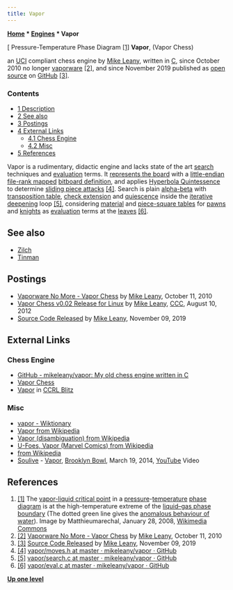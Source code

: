 ```yaml
---
title: Vapor
---
```

**[Home](Home "Home") \* [Engines](Engines "Engines") \* Vapor**



[ Pressure-Temperature Phase Diagram <a id="cite-note-1" href="#cite-ref-1">[1]</a>
**Vapor**, (Vapor Chess)  

an [UCI](UCI "UCI") compliant chess engine by [Mike Leany](Mike_Leany "Mike Leany"), written in [C](C "C"), since October 2010 no longer [vaporware](https://en.wikipedia.org/wiki/Vaporware) <a id="cite-note-2" href="#cite-ref-2">[2]</a>, and since November 2019 published as [open source](Category:Open_Source "Category:Open Source") on [GitHub](https://en.wikipedia.org/wiki/GitHub) <a id="cite-note-3" href="#cite-ref-3">[3]</a>. 



### Contents


* [1 Description](#description)
* [2 See also](#see-also)
* [3 Postings](#postings)
* [4 External Links](#external-links)
	+ [4.1 Chess Engine](#chess-engine)
	+ [4.2 Misc](#misc)
* [5 References](#references)






Vapor is a rudimentary, didactic engine and lacks state of the art [search](Search "Search") techniques and [evaluation](Evaluation "Evaluation") terms.
It [represents the board](Board_Representation "Board Representation") with a [little-endian file-rank mapped](Square_Mapping_Considerations#LittleEndianFileRankMapping "Square Mapping Considerations") [bitboard definition](Bitboard_Board-Definition "Bitboard Board-Definition"),
and applies [Hyperbola Quintessence](Hyperbola_Quintessence "Hyperbola Quintessence") to determine [sliding piece attacks](Sliding_Piece_Attacks "Sliding Piece Attacks") <a id="cite-note-4" href="#cite-ref-4">[4]</a>.
Search is plain [alpha-beta](Alpha-Beta "Alpha-Beta") with [transposition table](Transposition_Table "Transposition Table"), [check extension](Check_Extensions "Check Extensions") and [quiescence](Quiescence_Search "Quiescence Search") inside the [iterative deepening](Iterative_Deepening "Iterative Deepening") loop <a id="cite-note-5" href="#cite-ref-5">[5]</a>,
considering [material](Material "Material") and [piece-square tables](Piece-Square_Tables "Piece-Square Tables") for [pawns](Pawn "Pawn") and [knights](Knight "Knight") as [evaluation](Evaluation "Evaluation") terms at the [leaves](Leaf_Node "Leaf Node") <a id="cite-note-6" href="#cite-ref-6">[6]</a>.



## See also


* [Zilch](Zilch "Zilch")
* [Tinman](Tinman "Tinman")


## Postings


* [Vaporware No More - Vapor Chess](http://vapor.mikeleany.com/home/vaporwarenomore) by [Mike Leany](Mike_Leany "Mike Leany"), October 11, 2010
* [Vapor Chess v0.02 Release for Linux](http://www.talkchess.com/forum3/viewtopic.php?f=2&t=44755) by [Mike Leany](Mike_Leany "Mike Leany"), [CCC](CCC "CCC"), August 10, 2012
* [Source Code Released](http://vapor.mikeleany.com/home/sourcecodereleased) by [Mike Leany](Mike_Leany "Mike Leany"), November 09, 2019


## External Links


### Chess Engine


* [GitHub - mikeleany/vapor: My old chess engine written in C](https://github.com/mikeleany/vapor)
* [Vapor Chess](http://vapor.mikeleany.com/)
* [Vapor](http://www.computerchess.org.uk/ccrl/404/cgi/engine_details.cgi?print=Details&each_game=1&eng=Vapor%200.01r12#Vapor_0_01r12) in [CCRL Blitz](CCRL "CCRL")


### Misc


* [vapor - Wiktionary](https://en.wiktionary.org/wiki/vapor)
* [Vapor from Wikipedia](https://en.wikipedia.org/wiki/Vapor)
* [Vapor (disambiguation) from Wikipedia](https://en.wikipedia.org/wiki/Vapor_(disambiguation))
* [U-Foes, Vapor (Marvel Comics) from Wikipedia](https://en.wikipedia.org/wiki/U-Foes)
* [from Wikipedia](https://en.wikipedia.org/wiki/Vaporware)
* [Soulive](https://en.wikipedia.org/wiki/Soulive) - [Vapor](https://en.wikipedia.org/wiki/Break_Out_(Soulive_album)), [Brooklyn Bowl](https://en.wikipedia.org/wiki/Brooklyn_Bowl), March 19, 2014, [YouTube](https://en.wikipedia.org/wiki/YouTube) Video


 
## References


1. <a id="cite-ref-1" href="#cite-note-1">[1]</a> The [vapor-liquid critical point](https://en.wikipedia.org/wiki/Critical_point_(thermodynamics)) in a [pressure](https://en.wikipedia.org/wiki/Pressure)-[temperature](https://en.wikipedia.org/wiki/Temperature) [phase diagram](https://en.wikipedia.org/wiki/Phase_diagram) is at the high-temperature extreme of the [liquid–gas phase boundary](https://en.wikipedia.org/wiki/Supercritical_liquid%E2%80%93gas_boundaries) (The dotted green line gives the [anomalous behaviour of water](https://en.wikipedia.org/wiki/Superheated_water#Explanation_of_anomalous_behaviour)). Image by Matthieumarechal, January 28, 2008, [Wikimedia Commons](https://en.wikipedia.org/wiki/Wikimedia_Commons)
2. <a id="cite-ref-2" href="#cite-note-2">[2]</a> [Vaporware No More - Vapor Chess](http://vapor.mikeleany.com/home/vaporwarenomore) by [Mike Leany](Mike_Leany "Mike Leany"), October 11, 2010
3. <a id="cite-ref-3" href="#cite-note-3">[3]</a> [Source Code Released](http://vapor.mikeleany.com/home/sourcecodereleased) by [Mike Leany](Mike_Leany "Mike Leany"), November 09, 2019
4. <a id="cite-ref-4" href="#cite-note-4">[4]</a> [vapor/moves.h at master · mikeleany/vapor · GitHub](https://github.com/mikeleany/vapor/blob/master/src/moves.h)
5. <a id="cite-ref-5" href="#cite-note-5">[5]</a> [vapor/search.c at master · mikeleany/vapor · GitHub](https://github.com/mikeleany/vapor/blob/master/src/search.c)
6. <a id="cite-ref-6" href="#cite-note-6">[6]</a> [vapor/eval.c at master · mikeleany/vapor · GitHub](https://github.com/mikeleany/vapor/blob/master/src/eval.c)

**[Up one level](Engines "Engines")**







 

